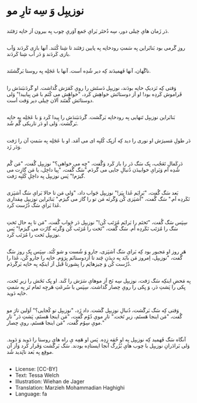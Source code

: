 # نوزیبِل وَ سِه تارِ مو

##
دَر زَمان هایِ خِیلی دور، سِه دُختَر بَرایِ جَمع آوَریِ چوب بِه بیرون اَز خانِه رَفتَند.

##
روزِ گَرمی بود بَنابَراین بِه سَمتِ رودخانِه بِه پایین رَفتَند تا شِنا کُنَند. آنها بازی کَردَند وَآب بازی کَردَند وَ دَر آب شِنا کَردَند.

##
ناگَهان، آنها فَهمیدَند کِه دیر شُدِه اَست. آنها با عَجَلِه بِه روستا بَرگَشتَند.

##
وَقتی کِه نَزدیکِ خانِه بودَند، نوزیبِل دَستَش را رویِ کَمَرَش گُذاشت. او گَردَنبَندَش را فَراموش کَردِه بود! او اَز دوستانَش خواهِش کَرد، "خواهَش می کُنَم با مَن بِیایید!" وَلی دوستانَش گُفتَند اَلان خِیلی دیر وَقت اَست.

##
بَنابَراین نوزیبِل تَنهایی بِه رودخانِه بَرگَشت. گَردَنبَندَش را پِیدا کَرد وَ با عَجَلِه بِه خانِه بَرگَشت. وَلی او دَر تاریکی گُم شُد.

##
دَر طولِ مَسیرَش او نوری را دید کِه اَزیِک کُلبِه ای می آمَد. او با عَجَلِه بِه سَمتِ آن را رَفت وَدَر زَد.

##
دَرکَمالِ تَعَجُب، یِک سَگ دَر را باز کَرد وَگُفت، "چِه می خواهی؟" نوزیبِل گُفت، "مَن گُم شُدِه اَم وَبَرایِ خوابیدَن دُنبالِ جایی می گَردَم."سَگ گُفت، "بِیا داخِل، یا مَن گازِت می گیرَم!" پَس نوزیبِل بِه داخِلِ کُلبِه رَفت.

##
بَعد سَگ گُفت، "بَرایَم غَذا بِپَز!" نوزیبِل جَواب داد، "وَلی مَن تا حالا بَرایِ سَگ آشپَزی نَکَردِه اَم." سَگ گُفت، "آشپَزی کُن وَگَرنَه مَن تو را گاز می گیرَم." بَنابَراین نوزیبِل مِقداری غَذا بَرایِ سَگ دُرُست کَرد.

##
سِپَس سَگ گُفت، "تَختَم را بَرایَم مُرَتَب کُن!" نوزیبِل دَر جَواب گُفت، "مَن تا بِه حال تَختِ سَگ را مُرَتَب نَکَردِه اَم. سَگ گُفت، "تَخت را مُرَتَب کُن وَگَرنَه گازَت می گیرَم!" پَس نوزیبِل تَخت را مُرَتَب کَرد.

##
هَر روز او مَجبور بود کِه بَرایِ سَگ آشپَزی، جارو وَ شُست و شو کُنَد. سِپَس یِک روز سَگ گُفت، "نوزیبِل، اِمروز مَن بایَد بِه دیدَنِ چَند تا اَزدوستانَم بِرَوَم. خانِه را جارو کُن، غَذا را دُرُست کُن وَ چیزهایَم را بِشورتا قَبل اَز اینکِه بِه خانِه بَرگَردَم.

##
بِه مَحضِ اینکِه سَگ رَفت، نوزیبِل سِه نَخ اَز موهایِ سَرَش را کَند. او یِک نَخَش را زیرِ تَخت، یِکی را پَشتِ دَر، وَ یِکی را رویِ حِصار گَذاشت. سِپَس با سُرعَتِ هَرچِه تَمام تَر بِه سَمتِ خانِه دَوید.

##
وَقتی کِه سَگ بَرگَشت، دُنبالِ نوزیبِل گَشت. داد زَد، "نوزیبِل تو کُجایی؟" اَوَلین تارَ مو گُفت، "مَن اینجا هَستَم، زیرِ تَخت." تارِ مویِ دُوُم گُفت، "مَن اینجا هَستَم، پَشتِ دَر" تارِ مویِ سِوُم گُفت، "مَن اینجا هَستَم، رویِ حِصار."

##
آنگاه سَگ فَهمید کِه نوزیبِل بِه او حُقِه زِدِه. پَس او هَمِه یِ راه هایِ روستا را دَوید وَ دَوید. وَلی بَرادَرانِ نوزیبِل با چوب هایِ بُزُرگ آنجا ایستادِه بودند. سَگ بَرگَشت وَفَرار کَرد وَاَز آن موقِع بِه بَعد ناپَدید شُد.

##
* License: [CC-BY]
* Text: Tessa Welch
* Illustration: Wiehan de Jager
* Translation: Marzieh Mohammadian Haghighi
* Language: fa
